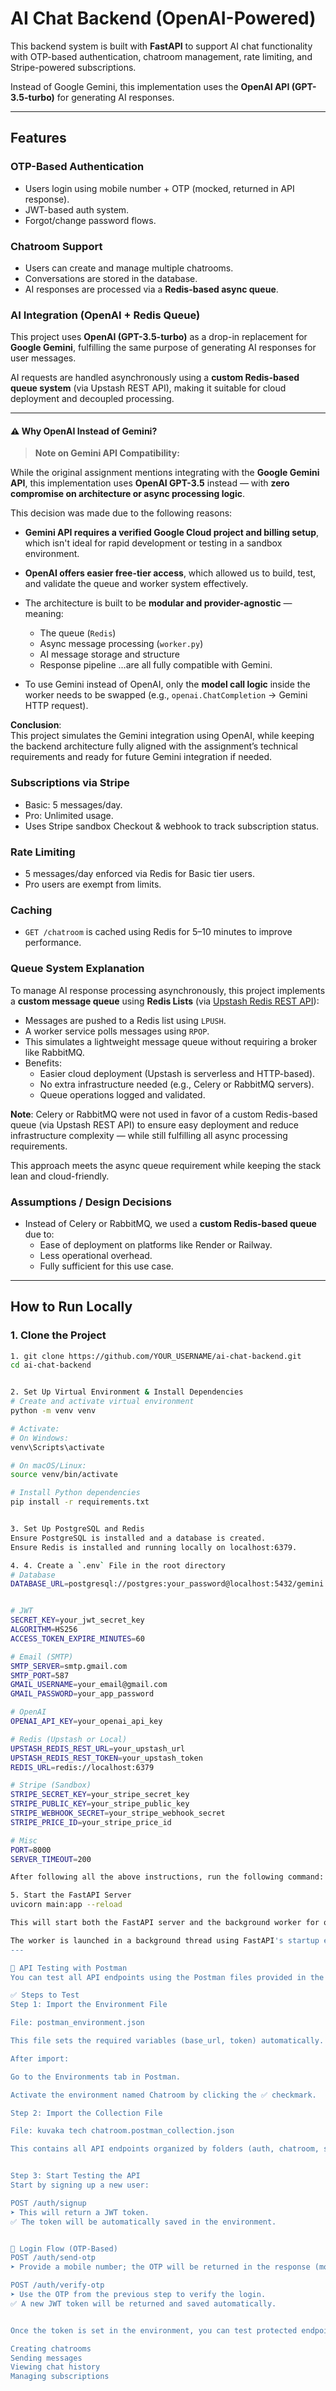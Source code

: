 # AI Chat Backend (OpenAI-Powered)

This backend system is built with **FastAPI** to support AI chat functionality with OTP-based authentication, chatroom management, rate limiting, and Stripe-powered subscriptions.

Instead of Google Gemini, this implementation uses the **OpenAI API (GPT-3.5-turbo)** for generating AI responses.

---

##  Features

### OTP-Based Authentication
- Users login using mobile number + OTP (mocked, returned in API response).
- JWT-based auth system.
- Forgot/change password flows.

###  Chatroom Support
- Users can create and manage multiple chatrooms.
- Conversations are stored in the database.
- AI responses are processed via a **Redis-based async queue**.

### AI Integration (OpenAI + Redis Queue)

This project uses **OpenAI (GPT-3.5-turbo)** as a drop-in replacement for **Google Gemini**, fulfilling the same purpose of generating AI responses for user messages.

AI requests are handled asynchronously using a **custom Redis-based queue system** (via Upstash REST API), making it suitable for cloud deployment and decoupled processing.

---

#### ⚠️ Why OpenAI Instead of Gemini?

> **Note on Gemini API Compatibility:**

While the original assignment mentions integrating with the **Google Gemini API**, this implementation uses **OpenAI GPT-3.5** instead — with **zero compromise on architecture or async processing logic**.

This decision was made due to the following reasons:

- **Gemini API requires a verified Google Cloud project and billing setup**, which isn't ideal for rapid development or testing in a sandbox environment.

- **OpenAI offers easier free-tier access**, which allowed us to build, test, and validate the queue and worker system effectively.
- The architecture is built to be **modular and provider-agnostic** — meaning:
  - The queue (`Redis`)
  - Async message processing (`worker.py`)
  - AI message storage and structure
  - Response pipeline
  ...are all fully compatible with Gemini.
- To use Gemini instead of OpenAI, only the **model call logic** inside the worker needs to be swapped (e.g., `openai.ChatCompletion` → Gemini HTTP request).

**Conclusion**:  
This project simulates the Gemini integration using OpenAI, while keeping the backend architecture fully aligned with the assignment’s technical requirements and ready for future Gemini integration if needed.

###  Subscriptions via Stripe
- Basic: 5 messages/day.
- Pro: Unlimited usage.
- Uses Stripe sandbox Checkout & webhook to track subscription status.

### Rate Limiting
- 5 messages/day enforced via Redis for Basic tier users.
- Pro users are exempt from limits.

###  Caching
- `GET /chatroom` is cached using Redis for 5–10 minutes to improve performance.

### Queue System Explanation

To manage AI response processing asynchronously, this project implements a **custom message queue** using **Redis Lists** (via [Upstash Redis REST API](https://upstash.com/)):

- Messages are pushed to a Redis list using `LPUSH`.
- A worker service polls messages using `RPOP`.
- This simulates a lightweight message queue without requiring a broker like RabbitMQ.
- Benefits:
  - Easier cloud deployment (Upstash is serverless and HTTP-based).
  - No extra infrastructure needed (e.g., Celery or RabbitMQ servers).
  - Queue operations logged and validated.

**Note**: Celery or RabbitMQ were not used in favor of a custom Redis-based queue (via Upstash REST API) to ensure easy deployment and reduce infrastructure complexity — while still fulfilling all async processing requirements.

This approach meets the async queue requirement while keeping the stack lean and cloud-friendly.

### Assumptions / Design Decisions

- Instead of Celery or RabbitMQ, we used a **custom Redis-based queue** due to:
  - Ease of deployment on platforms like Render or Railway.
  - Less operational overhead.
  - Fully sufficient for this use case.

---

##  How to Run Locally

### 1. Clone the Project

```bash
1. git clone https://github.com/YOUR_USERNAME/ai-chat-backend.git
cd ai-chat-backend


2. Set Up Virtual Environment & Install Dependencies
# Create and activate virtual environment
python -m venv venv

# Activate:
# On Windows:
venv\Scripts\activate

# On macOS/Linux:
source venv/bin/activate

# Install Python dependencies
pip install -r requirements.txt


3. Set Up PostgreSQL and Redis
Ensure PostgreSQL is installed and a database is created.
Ensure Redis is installed and running locally on localhost:6379.

4. 4. Create a `.env` File in the root directory
# Database
DATABASE_URL=postgresql://postgres:your_password@localhost:5432/gemini


# JWT
SECRET_KEY=your_jwt_secret_key
ALGORITHM=HS256
ACCESS_TOKEN_EXPIRE_MINUTES=60

# Email (SMTP)
SMTP_SERVER=smtp.gmail.com
SMTP_PORT=587
GMAIL_USERNAME=your_email@gmail.com
GMAIL_PASSWORD=your_app_password

# OpenAI
OPENAI_API_KEY=your_openai_api_key

# Redis (Upstash or Local)
UPSTASH_REDIS_REST_URL=your_upstash_url
UPSTASH_REDIS_REST_TOKEN=your_upstash_token
REDIS_URL=redis://localhost:6379

# Stripe (Sandbox)
STRIPE_SECRET_KEY=your_stripe_secret_key
STRIPE_PUBLIC_KEY=your_stripe_public_key
STRIPE_WEBHOOK_SECRET=your_stripe_webhook_secret
STRIPE_PRICE_ID=your_stripe_price_id

# Misc
PORT=8000
SERVER_TIMEOUT=200

After following all the above instructions, run the following command:

5. Start the FastAPI Server
uvicorn main:app --reload

This will start both the FastAPI server and the background worker for queue processing automatically.

The worker is launched in a background thread using FastAPI's startup event and processes queued AI messages asynchronously.
---

🧪 API Testing with Postman
You can test all API endpoints using the Postman files provided in the /postman folder.

✅ Steps to Test
Step 1: Import the Environment File

File: postman_environment.json

This file sets the required variables (base_url, token) automatically.

After import:

Go to the Environments tab in Postman.

Activate the environment named Chatroom by clicking the ✅ checkmark.

Step 2: Import the Collection File

File: kuvaka tech chatroom.postman_collection.json

This contains all API endpoints organized by folders (auth, chatroom, subscription, etc.).


Step 3: Start Testing the API
Start by signing up a new user:

POST /auth/signup
➤ This will return a JWT token.
✅ The token will be automatically saved in the environment.


🔐 Login Flow (OTP-Based)
POST /auth/send-otp
➤ Provide a mobile number; the OTP will be returned in the response (mocked).

POST /auth/verify-otp
➤ Use the OTP from the previous step to verify the login.
✅ A new JWT token will be returned and saved automatically.


Once the token is set in the environment, you can test protected endpoints like:

Creating chatrooms
Sending messages  
Viewing chat history
Managing subscriptions